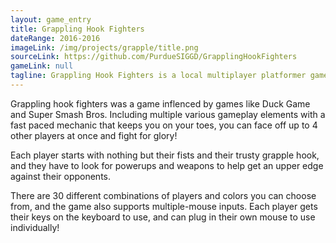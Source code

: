 ```yaml
---
layout: game_entry
title: Grappling Hook Fighters
dateRange: 2016-2016
imageLink: /img/projects/grapple/title.png
sourceLink: https://github.com/PurdueSIGGD/GrapplingHookFighters
gameLink: null
tagline: Grappling Hook Fighters is a local multiplayer platformer game filled with action and quick thinking.
---
```

<!--Put description here:-->
Grappling hook fighters was a game inflenced by games like Duck Game and Super Smash Bros. Including multiple various gameplay elements with a fast paced mechanic that keeps you on your toes, you can face off up to 4 other players at once and fight for glory!

Each player starts with nothing but their fists and their trusty grapple hook, and they have to look for powerups and weapons to help get an upper edge against their opponents.

There are 30 different combinations of players and colors you can choose from, and the game also supports multiple-mouse inputs. Each player gets their keys on the keyboard to use, and can plug in their own mouse to use individually!